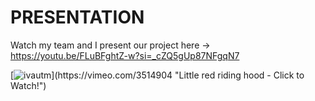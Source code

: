 # PRESENTATION

Watch my team and I present our project here -> https://youtu.be/FLuBFghtZ-w?si=_cZQ5gUp87NFgqN7

[![ivautm]([https://i.sstatic.net/XCRlR.png](https://images.app.goo.gl/PioeBAv6unWAQdXZ8))](https://vimeo.com/3514904 "Little red riding hood - Click to Watch!")
